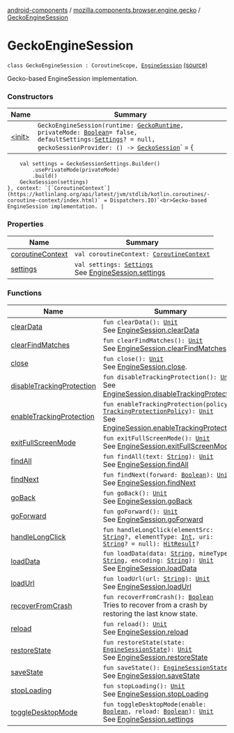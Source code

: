 [android-components](../../index.md) / [mozilla.components.browser.engine.gecko](../index.md) / [GeckoEngineSession](./index.md)

# GeckoEngineSession

`class GeckoEngineSession : CoroutineScope, `[`EngineSession`](../../mozilla.components.concept.engine/-engine-session/index.md) [(source)](https://github.com/mozilla-mobile/android-components/blob/master/components/browser/engine-gecko-beta/src/main/java/mozilla/components/browser/engine/gecko/GeckoEngineSession.kt#L45)

Gecko-based EngineSession implementation.

### Constructors

| Name | Summary |
|---|---|
| [&lt;init&gt;](-init-.md) | `GeckoEngineSession(runtime: `[`GeckoRuntime`](https://mozilla.github.io/geckoview/javadoc/mozilla-central/org/mozilla/geckoview/GeckoRuntime.html)`, privateMode: `[`Boolean`](https://kotlinlang.org/api/latest/jvm/stdlib/kotlin/-boolean/index.html)` = false, defaultSettings: `[`Settings`](../../mozilla.components.concept.engine/-settings/index.md)`? = null, geckoSessionProvider: () -> `[`GeckoSession`](https://mozilla.github.io/geckoview/javadoc/mozilla-central/org/mozilla/geckoview/GeckoSession.html)` = {
        val settings = GeckoSessionSettings.Builder()
            .usePrivateMode(privateMode)
            .build()
        GeckoSession(settings)
    }, context: `[`CoroutineContext`](https://kotlinlang.org/api/latest/jvm/stdlib/kotlin.coroutines/-coroutine-context/index.html)` = Dispatchers.IO)`<br>Gecko-based EngineSession implementation. |

### Properties

| Name | Summary |
|---|---|
| [coroutineContext](coroutine-context.md) | `val coroutineContext: `[`CoroutineContext`](https://kotlinlang.org/api/latest/jvm/stdlib/kotlin.coroutines/-coroutine-context/index.html) |
| [settings](settings.md) | `val settings: `[`Settings`](../../mozilla.components.concept.engine/-settings/index.md)<br>See [EngineSession.settings](../../mozilla.components.concept.engine/-engine-session/settings.md) |

### Functions

| Name | Summary |
|---|---|
| [clearData](clear-data.md) | `fun clearData(): `[`Unit`](https://kotlinlang.org/api/latest/jvm/stdlib/kotlin/-unit/index.html)<br>See [EngineSession.clearData](../../mozilla.components.concept.engine/-engine-session/clear-data.md) |
| [clearFindMatches](clear-find-matches.md) | `fun clearFindMatches(): `[`Unit`](https://kotlinlang.org/api/latest/jvm/stdlib/kotlin/-unit/index.html)<br>See [EngineSession.clearFindMatches](../../mozilla.components.concept.engine/-engine-session/clear-find-matches.md) |
| [close](close.md) | `fun close(): `[`Unit`](https://kotlinlang.org/api/latest/jvm/stdlib/kotlin/-unit/index.html)<br>See [EngineSession.close](../../mozilla.components.concept.engine/-engine-session/close.md). |
| [disableTrackingProtection](disable-tracking-protection.md) | `fun disableTrackingProtection(): `[`Unit`](https://kotlinlang.org/api/latest/jvm/stdlib/kotlin/-unit/index.html)<br>See [EngineSession.disableTrackingProtection](../../mozilla.components.concept.engine/-engine-session/disable-tracking-protection.md) |
| [enableTrackingProtection](enable-tracking-protection.md) | `fun enableTrackingProtection(policy: `[`TrackingProtectionPolicy`](../../mozilla.components.concept.engine/-engine-session/-tracking-protection-policy/index.md)`): `[`Unit`](https://kotlinlang.org/api/latest/jvm/stdlib/kotlin/-unit/index.html)<br>See [EngineSession.enableTrackingProtection](../../mozilla.components.concept.engine/-engine-session/enable-tracking-protection.md) |
| [exitFullScreenMode](exit-full-screen-mode.md) | `fun exitFullScreenMode(): `[`Unit`](https://kotlinlang.org/api/latest/jvm/stdlib/kotlin/-unit/index.html)<br>See [EngineSession.exitFullScreenMode](../../mozilla.components.concept.engine/-engine-session/exit-full-screen-mode.md) |
| [findAll](find-all.md) | `fun findAll(text: `[`String`](https://kotlinlang.org/api/latest/jvm/stdlib/kotlin/-string/index.html)`): `[`Unit`](https://kotlinlang.org/api/latest/jvm/stdlib/kotlin/-unit/index.html)<br>See [EngineSession.findAll](../../mozilla.components.concept.engine/-engine-session/find-all.md) |
| [findNext](find-next.md) | `fun findNext(forward: `[`Boolean`](https://kotlinlang.org/api/latest/jvm/stdlib/kotlin/-boolean/index.html)`): `[`Unit`](https://kotlinlang.org/api/latest/jvm/stdlib/kotlin/-unit/index.html)<br>See [EngineSession.findNext](../../mozilla.components.concept.engine/-engine-session/find-next.md) |
| [goBack](go-back.md) | `fun goBack(): `[`Unit`](https://kotlinlang.org/api/latest/jvm/stdlib/kotlin/-unit/index.html)<br>See [EngineSession.goBack](../../mozilla.components.concept.engine/-engine-session/go-back.md) |
| [goForward](go-forward.md) | `fun goForward(): `[`Unit`](https://kotlinlang.org/api/latest/jvm/stdlib/kotlin/-unit/index.html)<br>See [EngineSession.goForward](../../mozilla.components.concept.engine/-engine-session/go-forward.md) |
| [handleLongClick](handle-long-click.md) | `fun handleLongClick(elementSrc: `[`String`](https://kotlinlang.org/api/latest/jvm/stdlib/kotlin/-string/index.html)`?, elementType: `[`Int`](https://kotlinlang.org/api/latest/jvm/stdlib/kotlin/-int/index.html)`, uri: `[`String`](https://kotlinlang.org/api/latest/jvm/stdlib/kotlin/-string/index.html)`? = null): `[`HitResult`](../../mozilla.components.concept.engine/-hit-result/index.md)`?` |
| [loadData](load-data.md) | `fun loadData(data: `[`String`](https://kotlinlang.org/api/latest/jvm/stdlib/kotlin/-string/index.html)`, mimeType: `[`String`](https://kotlinlang.org/api/latest/jvm/stdlib/kotlin/-string/index.html)`, encoding: `[`String`](https://kotlinlang.org/api/latest/jvm/stdlib/kotlin/-string/index.html)`): `[`Unit`](https://kotlinlang.org/api/latest/jvm/stdlib/kotlin/-unit/index.html)<br>See [EngineSession.loadData](../../mozilla.components.concept.engine/-engine-session/load-data.md) |
| [loadUrl](load-url.md) | `fun loadUrl(url: `[`String`](https://kotlinlang.org/api/latest/jvm/stdlib/kotlin/-string/index.html)`): `[`Unit`](https://kotlinlang.org/api/latest/jvm/stdlib/kotlin/-unit/index.html)<br>See [EngineSession.loadUrl](../../mozilla.components.concept.engine/-engine-session/load-url.md) |
| [recoverFromCrash](recover-from-crash.md) | `fun recoverFromCrash(): `[`Boolean`](https://kotlinlang.org/api/latest/jvm/stdlib/kotlin/-boolean/index.html)<br>Tries to recover from a crash by restoring the last know state. |
| [reload](reload.md) | `fun reload(): `[`Unit`](https://kotlinlang.org/api/latest/jvm/stdlib/kotlin/-unit/index.html)<br>See [EngineSession.reload](../../mozilla.components.concept.engine/-engine-session/reload.md) |
| [restoreState](restore-state.md) | `fun restoreState(state: `[`EngineSessionState`](../../mozilla.components.concept.engine/-engine-session-state/index.md)`): `[`Unit`](https://kotlinlang.org/api/latest/jvm/stdlib/kotlin/-unit/index.html)<br>See [EngineSession.restoreState](../../mozilla.components.concept.engine/-engine-session/restore-state.md) |
| [saveState](save-state.md) | `fun saveState(): `[`EngineSessionState`](../../mozilla.components.concept.engine/-engine-session-state/index.md)<br>See [EngineSession.saveState](../../mozilla.components.concept.engine/-engine-session/save-state.md) |
| [stopLoading](stop-loading.md) | `fun stopLoading(): `[`Unit`](https://kotlinlang.org/api/latest/jvm/stdlib/kotlin/-unit/index.html)<br>See [EngineSession.stopLoading](../../mozilla.components.concept.engine/-engine-session/stop-loading.md) |
| [toggleDesktopMode](toggle-desktop-mode.md) | `fun toggleDesktopMode(enable: `[`Boolean`](https://kotlinlang.org/api/latest/jvm/stdlib/kotlin/-boolean/index.html)`, reload: `[`Boolean`](https://kotlinlang.org/api/latest/jvm/stdlib/kotlin/-boolean/index.html)`): `[`Unit`](https://kotlinlang.org/api/latest/jvm/stdlib/kotlin/-unit/index.html)<br>See [EngineSession.settings](../../mozilla.components.concept.engine/-engine-session/settings.md) |

